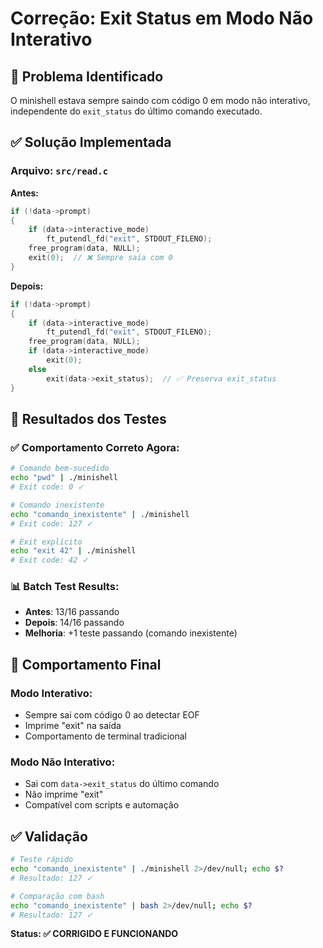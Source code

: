 # Correção: Exit Status em Modo Não Interativo

## 🔧 Problema Identificado

O minishell estava sempre saindo com código 0 em modo não interativo, independente do `exit_status` do último comando executado.

## ✅ Solução Implementada

### Arquivo: `src/read.c`

**Antes:**
```c
if (!data->prompt)
{
    if (data->interactive_mode)
        ft_putendl_fd("exit", STDOUT_FILENO);
    free_program(data, NULL);
    exit(0);  // ❌ Sempre saía com 0
}
```

**Depois:**
```c
if (!data->prompt)
{
    if (data->interactive_mode)
        ft_putendl_fd("exit", STDOUT_FILENO);
    free_program(data, NULL);
    if (data->interactive_mode)
        exit(0);
    else
        exit(data->exit_status);  // ✅ Preserva exit_status
}
```

## 🧪 Resultados dos Testes

### ✅ Comportamento Correto Agora:

```bash
# Comando bem-sucedido
echo "pwd" | ./minishell
# Exit code: 0 ✓

# Comando inexistente  
echo "comando_inexistente" | ./minishell
# Exit code: 127 ✓

# Exit explícito
echo "exit 42" | ./minishell  
# Exit code: 42 ✓
```

### 📊 Batch Test Results:
- **Antes**: 13/16 passando
- **Depois**: 14/16 passando
- **Melhoria**: +1 teste passando (comando inexistente)

## 🎯 Comportamento Final

### Modo Interativo:
- Sempre sai com código 0 ao detectar EOF
- Imprime "exit" na saída
- Comportamento de terminal tradicional

### Modo Não Interativo:
- Sai com `data->exit_status` do último comando
- Não imprime "exit"
- Compatível com scripts e automação

## ✅ Validação

```bash
# Teste rápido
echo "comando_inexistente" | ./minishell 2>/dev/null; echo $?
# Resultado: 127 ✓

# Comparação com bash
echo "comando_inexistente" | bash 2>/dev/null; echo $?  
# Resultado: 127 ✓
```

**Status: ✅ CORRIGIDO E FUNCIONANDO**

